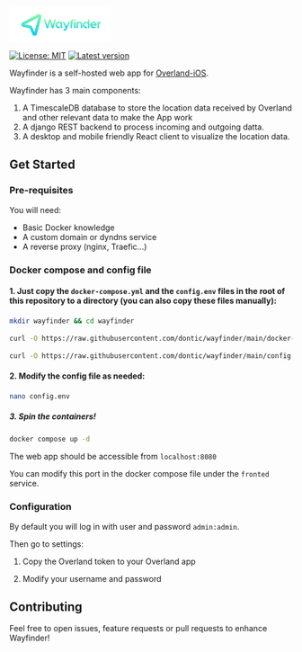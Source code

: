 <img src="wayfinder_logo.svg" height="60">

[![License: MIT](https://img.shields.io/badge/License-MIT-green.svg)](https://opensource.org/licenses/MIT)
[![Latest version](https://img.shields.io/github/v/release/dontic/wayfinder)](https://github.com/dontic/wayfinder/releases/tag/1.0.0)

Wayfinder is a self-hosted web app for [Overland-iOS](https://github.com/aaronpk/Overland-iOS).

Wayfinder has 3 main components:

1. A TimescaleDB database to store the location data received by Overland and other relevant data to make the App work
2. A django REST backend to process incoming and outgoing datta.
3. A desktop and mobile friendly React client to visualize the location data.

## Get Started

### Pre-requisites

You will need:

- Basic Docker knowledge
- A custom domain or dyndns service
- A reverse proxy (nginx, Traefic...)

### Docker compose and config file

#### 1. Just copy the `docker-compose.yml` and the `config.env` files in the root of this repository to a directory (you can also copy these files manually):

```bash
mkdir wayfinder && cd wayfinder
```

```bash
curl -O https://raw.githubusercontent.com/dontic/wayfinder/main/docker-compose.yml
```

```bash
curl -O https://raw.githubusercontent.com/dontic/wayfinder/main/config.env
```

#### 2. Modify the config file as needed:

```bash
nano config.env
```

##### 3. Spin the containers!

```bash
docker compose up -d
```

The web app should be accessible from `localhost:8080`

You can modify this port in the docker compose file under the `fronted` service.

### Configuration

By default you will log in with user and password `admin:admin`.

Then go to settings:

1. Copy the Overland token to your Overland app

2. Modify your username and password

## Contributing

Feel free to open issues, feature requests or pull requests to enhance Wayfinder!
